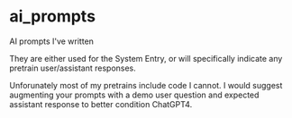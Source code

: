 # ai_prompts
AI prompts I've written

They are either used for the System Entry, or will specifically indicate any pretrain user/assistant responses.

Unforunately most of my pretrains include code I cannot.   I would suggest augmenting your prompts with a demo user question and expected assistant response to better condition ChatGPT4.

